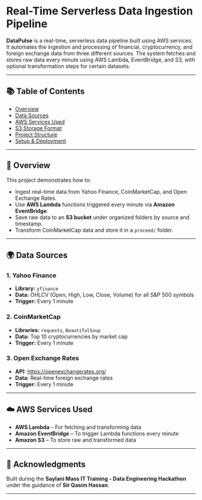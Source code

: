 #  Real-Time Serverless Data Ingestion Pipeline

**DataPulse** is a real-time, serverless data pipeline built using AWS services. It automates the ingestion and processing of financial, cryptocurrency, and foreign exchange data from three different sources. The system fetches and stores raw data every minute using AWS Lambda, EventBridge, and S3, with optional transformation steps for certain datasets.

---

## 📚 Table of Contents

- [Overview](#overview)
- [Data Sources](#data-sources)
- [AWS Services Used](#aws-services-used)
- [S3 Storage Format](#s3-storage-format)
- [Project Structure](#project-structure)
- [Setup & Deployment](#setup--deployment)

---

## 🧠 Overview

This project demonstrates how to:

- Ingest real-time data from Yahoo Finance, CoinMarketCap, and Open Exchange Rates.
- Use **AWS Lambda** functions triggered every minute via **Amazon EventBridge**.
- Save raw data to an **S3 bucket** under organized folders by source and timestamp.
- Transform CoinMarketCap data and store it in a `proceed/` folder.

---

## 🌍 Data Sources

### 1. Yahoo Finance
- **Library:** `yfinance`
- **Data:** OHLCV (Open, High, Low, Close, Volume) for all S&P 500 symbols
- **Trigger:** Every 1 minute

### 2. CoinMarketCap
- **Libraries:** `requests`, `BeautifulSoup`
- **Data:** Top 10 cryptocurrencies by market cap
- **Trigger:** Every 1 minute

### 3. Open Exchange Rates
- **API:** https://openexchangerates.org/
- **Data:** Real-time foreign exchange rates
- **Trigger:** Every 1 minute

---

## ☁️ AWS Services Used

- **AWS Lambda** – For fetching and transforming data
- **Amazon EventBridge** – To trigger Lambda functions every minute
- **Amazon S3** – To store raw and transformed data

---

## 🙌 Acknowledgments

Built during the **Saylani Mass IT Training - Data Engineering Hackathon** under the guidance of **Sir Qasim Hassan**.

---
